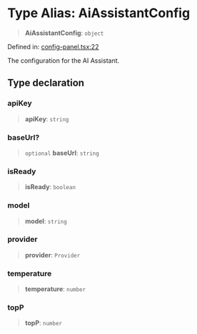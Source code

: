 # Type Alias: AiAssistantConfig

> **AiAssistantConfig**: `object`

Defined in: [config-panel.tsx:22](https://github.com/GeoDaCenter/openassistant/blob/ae6e39c15b60e7a98a21d90a5bbeff5dc44c1295/packages/ui/src/components/config-panel.tsx#L22)

The configuration for the AI Assistant.

## Type declaration

### apiKey

> **apiKey**: `string`

### baseUrl?

> `optional` **baseUrl**: `string`

### isReady

> **isReady**: `boolean`

### model

> **model**: `string`

### provider

> **provider**: `Provider`

### temperature

> **temperature**: `number`

### topP

> **topP**: `number`
